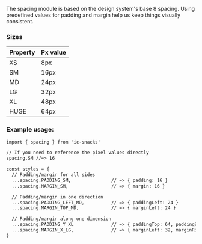 The spacing module is based on the design system's base 8 spacing.
Using predefined values for padding and margin help us keep things visually consistent.

### Sizes
| Property   | Px value  |
|------------|-----------|
| XS         | 8px       |
| SM         | 16px      |
| MD         | 24px      |
| LG         | 32px      |
| XL         | 48px      |
| HUGE       | 64px      |

### Example usage:

```markdown
import { spacing } from 'ic-snacks'

// If you need to reference the pixel values directly
spacing.SM //=> 16

const styles = {
  // Padding/margin for all sides
  ...spacing.PADDING_SM,               // => { padding: 16 }
  ...spacing.MARGIN_SM,                // => { margin: 16 }

  // Padding/margin in one direction
  ...spacing.PADDING_LEFT_MD,          // => { paddingLeft: 24 }
  ...spacing.MARGIN_TOP_MD,            // => { marginLeft: 24 }

  // Padding/margin along one dimension
  ...spacing.PADDING_Y_XL              // => { paddingTop: 64, paddingBottom: 64 }
  ...spacing.MARGIN_X_LG,              // => { marginLeft: 32, marginRight: 32 }
}
```
